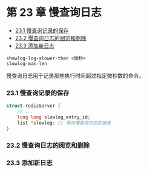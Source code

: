 # 第 23 章 慢查询日志

<!-- @import "[TOC]" {cmd="toc" depthFrom=3 depthTo=6 orderedList=false} -->

<!-- code_chunk_output -->

- [23.1 慢查询记录的保存](#231-慢查询记录的保存)
- [23.2 慢查询日志的阅览和删除](#232-慢查询日志的阅览和删除)
- [23.3 添加新日志](#233-添加新日志)

<!-- /code_chunk_output -->

```
showlog-log-slower-than <微秒>
slowlog-max-len
```

慢查询日志用于记录那些执行时间超过指定微秒数的命令。

### 23.1 慢查询记录的保存

```c
struct redisServer {
    // ...
    long long slowlog_entry_id;
    list *slowlog; // 保存慢查询日志的链表
}
```

### 23.2 慢查询日志的阅览和删除

### 23.3 添加新日志
